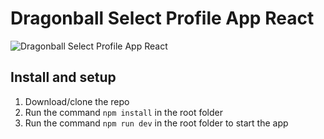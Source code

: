 # Dragonball Select Profile App React

![Dragonball Select Profile App React](https://res.cloudinary.com/d74fh3kw/image/upload/v1582567891/dbz_character_menu_kguhw0.jpg 'Dragonball Select Profile App React')

## Install and setup

1. Download/clone the repo
2. Run the command `npm install` in the root folder
3. Run the command `npm run dev` in the root folder to start the app
